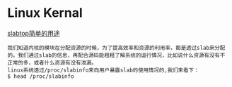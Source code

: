 # Linux Kernal

[slabtop简单的用途](http://blog.yufeng.info/archives/1960)

	我们知道内核的模块在分配资源的时候，为了提高效率和资源的利用率，都是透过slab来分配的。我们通过slab的信息，再配合源码能粗粗了解系统的运行情况，比如说什么资源有没有不正常的多，或者什么资源有没有泄漏。
	linux系统透过/proc/slabinfo来向用户暴露slab的使用情况的,我们来看下：
	$ head /proc/slabinfo
